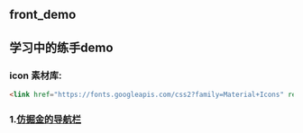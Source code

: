 ## front_demo

## 学习中的练手demo

### icon 素材库:
```html
<link href="https://fonts.googleapis.com/css2?family=Material+Icons" rel="stylesheet">
```

### 1.[仿掘金的导航栏](URL 'https://allenxu317.github.io/front_demo/%E4%BB%BF%E6%8E%98%E9%87%91/%E4%BB%BF%E5%86%99%E6%8E%98%E9%87%91%E5%AF%BC%E8%88%AA%E6%A0%8F/index.html')
